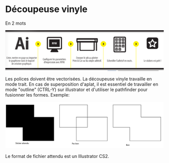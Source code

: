 # Découpeuse vinyle

 En 2 mots

![](../.gitbook/assets/image%20%2838%29.png)

Les polices doivent être vectorisées. La découpeuse vinyle travaille en mode trait. En cas de superposition d'aplat, il est essentiel de travailler en mode "outline" \(CTRL-Y\) sur illustrator et d'utiliser le pathfinder pour fusionner les formes. Exemple: 

![](../.gitbook/assets/image%20%2871%29.png)

Le format de fichier attendu est un Illustrator CS2. 



